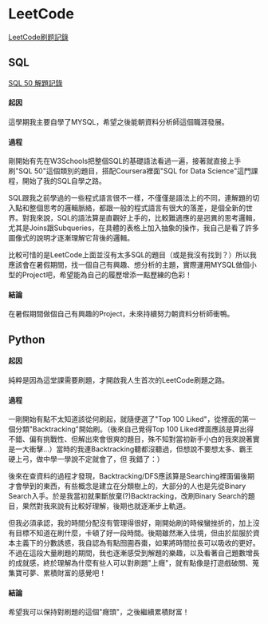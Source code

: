 # LeetCode
[LeetCode刷题記錄](https://leetcode.com/u/MiaSuen/)

## SQL
[SQL 50 解題記錄](https://docs.google.com/spreadsheets/d/15qqGvfGRx7ht5HNYY4N-raoG-Ey8ttBaQsK410TrrNc/edit?usp=sharing)
#### 起因
這學期我主要自學了MYSQL，希望之後能朝資料分析師這個職涯發展。

#### 過程
剛開始有先在W3Schools把整個SQL的基礎語法看過一遍，接著就直接上手刷"SQL 50"這個類別的題目，搭配Coursera裡面"SQL for Data Science"這門課程，開始了我的SQL自學之路。

SQL跟我之前學過的一些程式語言很不一樣，不僅僅是語法上的不同，連解題的切入點和整個思考的邏輯脈絡，都跟一般的程式語言有很大的落差，是個全新的世界。對我來說，SQL的語法算是直觀好上手的，比較難適應的是迥異的思考邏輯，尤其是Joins跟Subqueries，在具體的表格上加入抽象的操作，我自己是看了許多圖像式的說明才逐漸理解它背後的邏輯。

比較可惜的是LeetCode上面並沒有太多SQL的題目（或是我沒有找到？）所以我應該會在暑假期間，找一個自己有興趣、想分析的主題，實際運用MYSQL做個小型的Project吧，希望能為自己的履歷增添一點歷練的色彩！

#### 結論
在暑假期間做個自己有興趣的Project，未來持續努力朝資料分析師衝鴨。

## Python
#### 起因
純粹是因為這堂課需要刷題，才開啟我人生首次的LeetCode刷題之路。

#### 過程
一剛開始有點不太知道該從何刷起，就隨便選了"Top 100 Liked"，從裡面的第一個分類"Backtracking"開始刷。（後來自己覺得Top 100 Liked裡面應該是算出得不錯、偏有挑戰性、但解出來會很爽的題目，殊不知對當初新手小白的我來說著實是一大衝擊...）當時的我連Backtracking聽都沒聽過，但想說不要想太多、霸王硬上弓，做中學一學說不定就會了，但 我錯了：）

後來在查資料的過程才發現，Backtracking/DFS應該算是Searching裡面偏後期才會學到的東西，有些概念是建立在分類樹上的，大部分的人也是先從Binary Search入手。於是我當初就果斷放棄(?)Backtracking，改刷Binary Search的題目，果然對我來說有比較好理解，後期也就逐漸步上軌道。

但我必須承認，我的時間分配沒有管理得很好，剛開始刷的時候蠻挫折的，加上沒有目標不知道在刷什麼，卡頓了好一段時間。後期雖然漸入佳境，但由於屈服於資本主義下的分數誘惑，我自認為有點囫圇吞棗，如果將時間拉長可以吸收的更好。不過在這段大量刷題的期間，我也逐漸感受到解題的樂趣，以及看著自己題數增長的成就感，終於理解為什麼有些人可以對刷題"上癮"，就有點像是打遊戲破關、蒐集寶可夢、累積財富的感覺吧！

#### 結論
希望我可以保持對刷題的這個"癮頭"，之後繼續累積財富！
